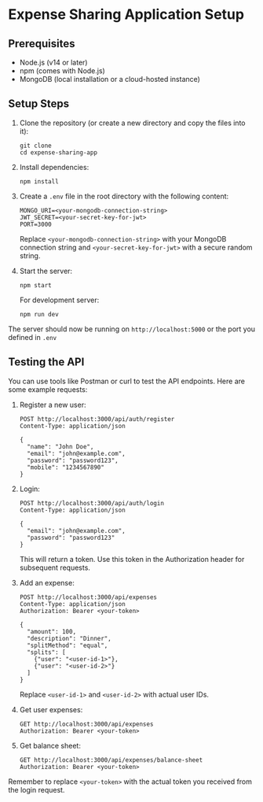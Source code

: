 # Expense Sharing Application Setup

## Prerequisites
- Node.js (v14 or later)
- npm (comes with Node.js)
- MongoDB (local installation or a cloud-hosted instance)

## Setup Steps

1. Clone the repository (or create a new directory and copy the files into it):
   ```
   git clone 
   cd expense-sharing-app
   ```

2. Install dependencies:
   ```
   npm install
   ```

3. Create a `.env` file in the root directory with the following content:
   ```
   MONGO_URI=<your-mongodb-connection-string>
   JWT_SECRET=<your-secret-key-for-jwt>
   PORT=3000
   ```
   Replace `<your-mongodb-connection-string>` with your MongoDB connection string and `<your-secret-key-for-jwt>` with a secure random string.

4. Start the server:
   ```
   npm start
   ```
   For development server:
   ```
   npm run dev
   ```

The server should now be running on `http://localhost:5000` or the port you defined in `.env`

## Testing the API

You can use tools like Postman or curl to test the API endpoints. Here are some example requests:

1. Register a new user:
   ```
   POST http://localhost:3000/api/auth/register
   Content-Type: application/json

   {
     "name": "John Doe",
     "email": "john@example.com",
     "password": "password123",
     "mobile": "1234567890"
   }
   ```

2. Login:
   ```
   POST http://localhost:3000/api/auth/login
   Content-Type: application/json

   {
     "email": "john@example.com",
     "password": "password123"
   }
   ```
   This will return a token. Use this token in the Authorization header for subsequent requests.

3. Add an expense:
   ```
   POST http://localhost:3000/api/expenses
   Content-Type: application/json
   Authorization: Bearer <your-token>

   {
     "amount": 100,
     "description": "Dinner",
     "splitMethod": "equal",
     "splits": [
       {"user": "<user-id-1>"},
       {"user": "<user-id-2>"}
     ]
   }
   ```
   Replace `<user-id-1>` and `<user-id-2>` with actual user IDs.

4. Get user expenses:
   ```
   GET http://localhost:3000/api/expenses
   Authorization: Bearer <your-token>
   ```

5. Get balance sheet:
   ```
   GET http://localhost:3000/api/expenses/balance-sheet
   Authorization: Bearer <your-token>
   ```

Remember to replace `<your-token>` with the actual token you received from the login request.